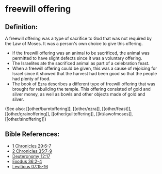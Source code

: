 # freewill offering #

## Definition: ##

A freewill offering was a type of sacrifice to God that was not required by the Law of Moses. It was a person's own choice to give this offering.

* If the freewill offering was an animal to be sacrificed, the animal was permitted to have slight defects since it was a voluntary offering.
* The Israelites ate the sacrificed animal as part of a celebration feast.
* When a freewill offering could be given, this was a cause of rejoicing for Israel since it showed that the harvest had been good so that the people had plenty of food.
* The book of Ezra describes a different type of freewill offering that was brought for rebuilding the temple. This offering consisted of gold and silver money, as well as bowls and other objects made of gold and silver.

(See also: [[other/burntoffering]], [[other/ezra]], [[other/feast]], [[other/grainoffering]], [[other/guiltoffering]], [[kt/lawofmoses]], [[other/sinoffering]])

## Bible References: ##

* [1 Chronicles 29:6-7](en/tn/1ch/help/29/06)
* [2 Chronicles 35:7-9](en/tn/2ch/help/35/07)
* [Deuteronomy 12:17](en/tn/deu/help/12/17)
* [Exodus 36:2-4](en/tn/exo/help/36/02)
* [Leviticus 07:15-16](en/tn/lev/help/07/15)